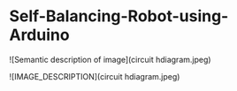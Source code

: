 # Self-Balancing-Robot-using-Arduino

![Semantic description of image](circuit hdiagram.jpeg)

![IMAGE_DESCRIPTION](circuit hdiagram.jpeg)
